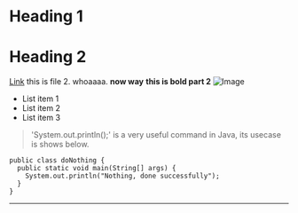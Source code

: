 # Heading 1
# Heading 2

[Link](https://www.youtube.com/watch?v=FWJuLR08P64)
this is file 2.
whoaaaa. **now way**
__this is bold part 2__
![Image](https://tse4.mm.bing.net/th?id=OIP.TnnO-9C6THhBBCzOhTe7mQHaFj&pid=Api)
* List item 1
* List item 2
* List item 3

> 'System.out.println();' is a very useful command in Java, its usecase is shows below.

```
public class doNothing { 
  public static void main(String[] args) { 
    System.out.println("Nothing, done successfully");
  }
}
```
---
